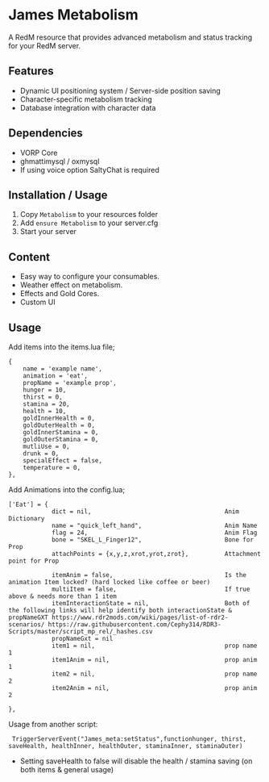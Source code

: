 # James Metabolism

A RedM resource that provides advanced metabolism and status tracking for your RedM server.

## Features
- Dynamic UI positioning system / Server-side position saving
- Character-specific metabolism tracking 
- Database integration with character data

## Dependencies
- VORP Core
- ghmattimysql / oxmysql
- If using voice option SaltyChat is required

## Installation / Usage
1. Copy `Metabolism` to your resources folder
2. Add `ensure Metabolism` to your server.cfg
3. Start your server

## Content
- Easy way to configure your consumables.
- Weather effect on metabolism.
- Effects and Gold Cores.
- Custom UI

## Usage

Add items into the items.lua file;
```
{
    name = 'example name',
    animation = 'eat',
    propName = 'example prop',
    hunger = 10,
    thirst = 0,
    stamina = 20,
    health = 10,
    goldInnerHealth = 0,
    goldOuterHealth = 0,
    goldInnerStamina = 0,
    goldOuterStamina = 0,
    mutliUse = 0,
    drunk = 0,
    specialEffect = false,
    temperature = 0, 
},
```

Add Animations into the config.lua;

```
['Eat'] = {    
            dict = nil,                                     Anim Dictionary
            name = "quick_left_hand",                       Anim Name
            flag = 24,                                      Anim Flag
            bone = "SKEL_L_Finger12",                       Bone for Prop
            attachPoints = {x,y,z,xrot,yrot,zrot},          Attachment point for Prop

            itemAnim = false,                               Is the animation Item locked? (hard locked like coffee or beer)
            multiItem = false,                              If true above & needs more than 1 item
            itemInteractionState = nil,                     Both of the following links will help identify both interactionState & propNameGXT https://www.rdr2mods.com/wiki/pages/list-of-rdr2-scenarios/ https://raw.githubusercontent.com/Cephy314/RDR3-Scripts/master/script_mp_rel/_hashes.csv
            propNameGxt = nil                               
            item1 = nil,                                    prop name 1
            item1Anim = nil,                                prop anim 1
            item2 = nil,                                    prop name 2
            item2Anim = nil,                                prop anim 2

},
``` 

Usage from another script:
```
 TriggerServerEvent("James_meta:setStatus",functionhunger, thirst, saveHealth, healthInner, healthOuter, staminaInner, staminaOuter)
```
- Setting saveHealth to false will disable the health / stamina saving (on both items & general usage)


